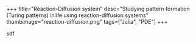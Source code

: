+++
title="Reaction-Diffusion system"
desc="Studying pattern formation (Turing patterns) inlife using reaction-diffusion systems"
thumbimage="reaction-diffusion.png"
tags=["Julia", "PDE"]
+++


sdf
